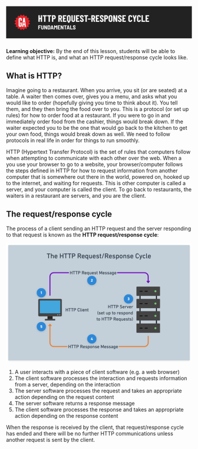 # ![HTTP Request Response Cycle - Fundamentals](./assets/hero.png)

**Learning objective:** By the end of this lesson, students will be able to define what HTTP is, and what an HTTP request/response cycle looks like.

## What is HTTP? 

Imagine going to a restaurant.  When you arrive, you sit (or are seated) at a table.  A waiter then comes over, gives you a menu, and asks what you would like to order (hopefully giving you time to think about it).  You tell them, and they then bring the food over to you.  This is a protocol (or set up rules) for how to order food at a restaurant.  If you were to go in and immediately order food from the cashier, things would break down.  If the waiter expected you to be the one that would go back to the kitchen to get your own food, things would break down as well.  We need to follow protocols in real life in order for things to run smoothly.

HTTP (Hypertext Transfer Protocol) is the set of rules that computers follow when attempting to communicate with each other over the web.  When a you use your browser to go to a website, your browser/computer follows the steps defined in HTTP for how to request information from another computer that is somewhere out there in the world, powered on, hooked up to the internet, and waiting for requests.  This is other computer is called a server, and your computer is called the client.  To go back to restaurants, the waiters in a restaurant are servers, and you are the client.

## The request/response cycle

The process of a client sending an HTTP request and the server responding to that request is known as the **HTTP request/response cycle**:

![diagram of request response cycle](./assets/http-request-response-cycle.png)

1. A user interacts with a piece of client software (e.g. a web browser)
2. The client software processes the interaction and requests information from a server, depending on the interaction
3. The server software processes the request and takes an appropriate action depending on the request content
4. The server software returns a response message
5. The client software processes the response and takes an appropriate action depending on the response content

When the response is received by the client, that request/response cycle has ended and there will be no further HTTP communications unless another request is sent by the client.

